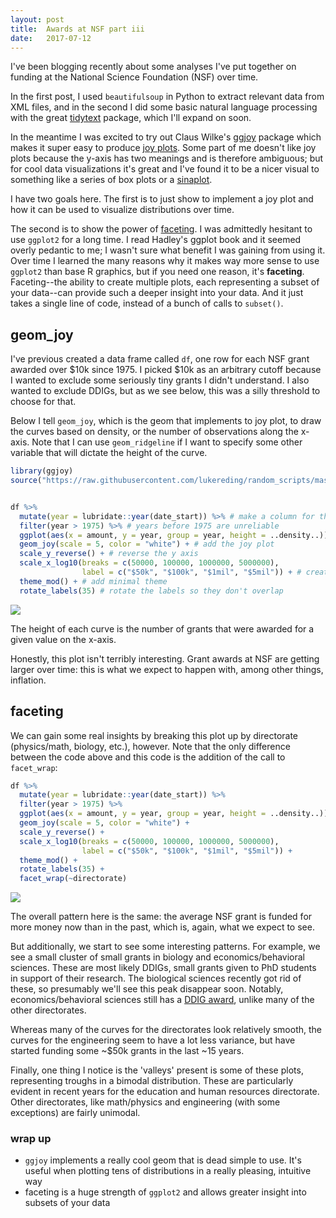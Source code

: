 ```yaml
---
layout: post
title:  Awards at NSF part iii
date:   2017-07-12
---
```


I've been blogging recently about some analyses I've put together on funding at the National Science Foundation (NSF) over time.

In the first post, I used `beautifulsoup` in Python to extract relevant data from XML files, and in the second I did some basic natural language processing with the great [tidytext](http://tidytextmining.com) package, which I'll expand on soon.

In the meantime I was excited to try out Claus Wilke's [ggjoy](https://github.com/clauswilke/ggjoy) package which makes it super easy to produce [joy plots](https://pbs.twimg.com/media/C1E4xfBWIAAUceW.jpg). Some part of me doesn't like joy plots because the y-axis has two meanings and is therefore ambiguous;  but for cool data visualizations it's great and I've found it to be a nicer visual to something like a series of box plots or a [sinaplot](https://pbs.twimg.com/media/CQevYGtUAAAc_gA.png).

I have two goals here. The first is to just show to implement a joy plot and how it can be used to visualize distributions over time. 

The second is to show the power of [faceting](http://ggplot2.tidyverse.org/reference/facet_grid.html). I was admittedly hesitant to use `ggplot2` for a long time. I read Hadley's ggplot book and it seemed overly pedantic to me; I wasn't sure what benefit I was gaining from using it. Over time I learned the many reasons why it makes way more sense to use `ggplot2` than base R graphics, but if you need one reason, it's __faceting__. Faceting--the ability to create multiple plots, each representing a subset of your data--can provide such a deeper insight into your data. And it just takes a single line of code, instead of a bunch of calls to `subset()`. 


## geom_joy

I've previous created a data frame called `df`, one row for each NSF grant awarded over $10k since 1975. I picked $10k as an arbitrary cutoff because I wanted to exclude some seriously tiny grants I didn't understand. I also wanted to exclude DDIGs, but as we see below, this was a silly threshold to choose for that.

Below I tell `geom_joy`, which is the geom that implements to joy plot, to draw the curves based on density, or the number of observations along the x-axis. Note that I can use `geom_ridgeline` if I want to specify some other variable that will dictate the height of the curve.

```r
library(ggjoy)
source("https://raw.githubusercontent.com/lukereding/random_scripts/master/plotting_functions.R") # source some plotting scripts I use


df %>%
  mutate(year = lubridate::year(date_start)) %>% # make a column for the year
  filter(year > 1975) %>% # years before 1975 are unreliable
  ggplot(aes(x = amount, y = year, group = year, height = ..density..)) +
  geom_joy(scale = 5, color = "white") + # add the joy plot
  scale_y_reverse() + # reverse the y axis
  scale_x_log10(breaks = c(50000, 100000, 1000000, 5000000),
                label = c("$50k", "$100k", "$1mil", "$5mil")) + # create a log scale for the x axis
  theme_mod() + # add minimal theme
  rotate_labels(35) # rotate the labels so they don't overlap
```


![]({{site.baseurl}}/images/post4/fig1.png)


The height of each curve is the number of grants that were awarded for a given value on the x-axis. 

Honestly, this plot isn't terribly interesting. Grant awards at NSF are getting larger over time: this is what we expect to happen with, among other things, inflation. 


## faceting

We can gain some real insights by breaking this plot up by directorate (physics/math, biology, etc.), however. Note that the only difference between the code above and this code is the addition of the call to `facet_wrap`:

```r
df %>%
  mutate(year = lubridate::year(date_start)) %>%
  filter(year > 1975) %>%
  ggplot(aes(x = amount, y = year, group = year, height = ..density..)) +
  geom_joy(scale = 5, color = "white") +
  scale_y_reverse() +
  scale_x_log10(breaks = c(50000, 100000, 1000000, 5000000),
                label = c("$50k", "$100k", "$1mil", "$5mil")) +
  theme_mod() +
  rotate_labels(35) +
  facet_wrap(~directorate)
```

![]({{site.baseurl}}/images/post4/fig2.png)


The overall pattern here is the same: the average NSF grant is funded for more money now than in the past, which is, again, what we expect to see. 

But additionally, we start to see some interesting patterns. For example, we see a small cluster of small grants in biology and economics/behavioral sciences. These are most likely DDIGs, small grants given to PhD students in support of their research. The biological sciences recently got rid of these, so presumably we'll see this peak disappear soon. Notably, economics/behavioral sciences still has a [DDIG award](https://www.nsf.gov/funding/pgm_list.jsp?sel_org=SBE&status=1&ord=null&org=SBE&page=1), unlike many of the other directorates. 

Whereas many of the curves for the directorates look relatively smooth, the curves for the engineering seem to have a lot less variance, but have started funding some ~$50k grants in the last ~15 years.

Finally, one thing I notice is the 'valleys' present is some of these plots, representing troughs in a bimodal distribution. These are particularly evident in recent years for the education and human resources directorate. Other directorates, like math/physics and engineering (with some exceptions) are fairly unimodal.


### wrap up

- `ggjoy` implements a really cool geom that is dead simple to use. It's useful when plotting tens of distributions in a really pleasing, intuitive way     
- faceting is a huge strength of `ggplot2` and allows greater insight into subsets of your data